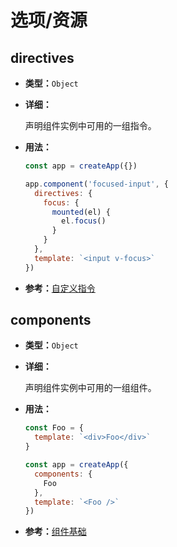 # 选项/资源

## directives

- **类型：**`Object`

- **详细：**

  声明组件实例中可用的一组指令。

- **用法：**

  ```js
  const app = createApp({})

  app.component('focused-input', {
    directives: {
      focus: {
        mounted(el) {
          el.focus()
        }
      }
    },
    template: `<input v-focus>`
  })
  ```

-  **参考：**[自定义指令](../guide/custom-directive.html)

## components

- **类型：**`Object`

- **详细：** 

  声明组件实例中可用的一组组件。

- **用法：**

  ```js
  const Foo = {
    template: `<div>Foo</div>`
  }

  const app = createApp({
    components: {
      Foo
    },
    template: `<Foo />`
  })
  ```

- **参考：**[组件基础](../guide/component-basics.html)
